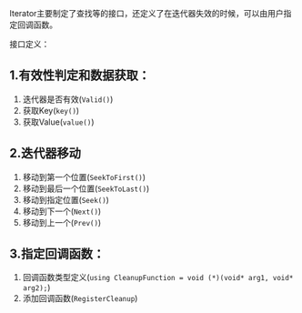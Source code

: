 Iterator主要制定了查找等的接口，还定义了在迭代器失效的时候，可以由用户指定回调函数。

接口定义：
## 1.有效性判定和数据获取：
1. 迭代器是否有效(`Valid()`)
2. 获取Key(`key()`)
3. 获取Value(`value()`)

## 2.迭代器移动
1. 移动到第一个位置(`SeekToFirst()`)
2. 移动到最后一个位置(`SeekToLast()`)
3. 移动到指定位置(`Seek()`)
4. 移动到下一个(`Next()`)
5. 移动到上一个(`Prev()`)

## 3.指定回调函数：
1. 回调函数类型定义(`using CleanupFunction = void (*)(void* arg1, void* arg2);`)
2. 添加回调函数(`RegisterCleanup`)